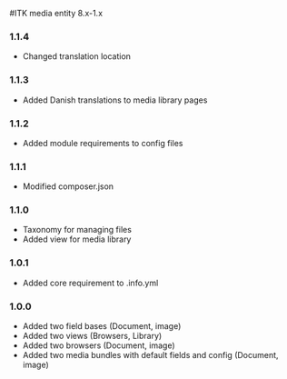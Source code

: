 #ITK media entity 8.x-1.x

### 1.1.4
- Changed translation location

### 1.1.3
- Added Danish translations to media library pages

### 1.1.2
- Added module requirements to config files

### 1.1.1
- Modified composer.json

### 1.1.0
- Taxonomy for managing files
- Added view for media library

### 1.0.1
- Added core requirement to .info.yml

### 1.0.0
- Added two field bases (Document, image)
- Added two views (Browsers, Library)
- Added two browsers (Document, image)
- Added two media bundles with default fields and config (Document, image)
